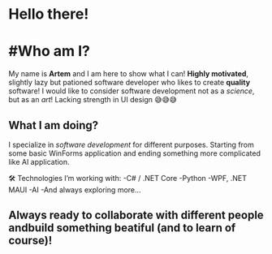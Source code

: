 # Hello there!

# #Who am I?
My name is **Artem** and I am here to show what I can!
**Highly motivated**, slightly lazy but pationed software developer who likes to create **quality** software!
I would like to consider software development not as a _science_, but as an *art*!
Lacking strength in UI design 😅😅😅

## What I am doing?
I specialize in *software development* for different purposes. Starting from some basic WinForms application and ending something more complicated like AI application.

🛠️ Technologies I’m working with:
-C# / .NET Core
-Python
-WPF, .NET MAUI
-AI
-And always exploring more...

## Always ready to collaborate with different people andbuild something beatiful (and to learn of course)!


<!---
Vizirus/Vizirus is a ✨ special ✨ repository because its `README.md` (this file) appears on your GitHub profile.
You can click the Preview link to take a look at your changes.
--->
